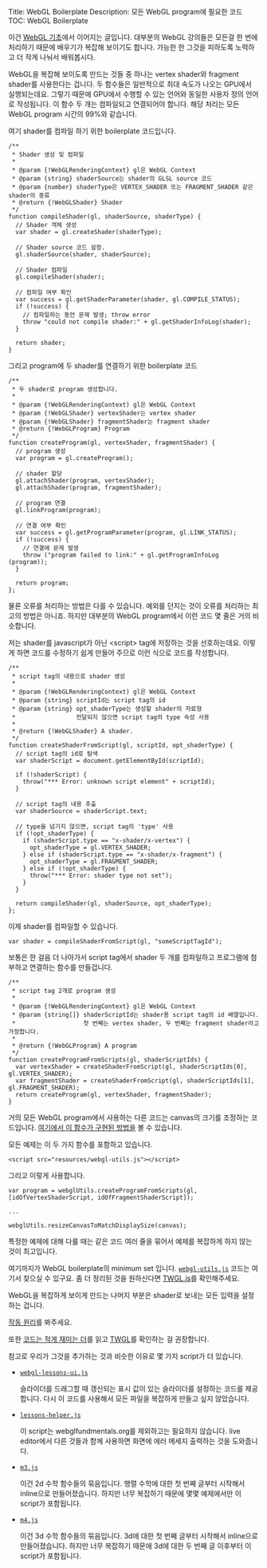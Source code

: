 Title: WebGL Boilerplate
Description: 모든 WebGL program에 필요한 코드
TOC: WebGL Boilerplate


이건 <a href="webgl-fundamentals.html">WebGL 기초</a>에서 이어지는 글입니다.
대부분의 WebGL 강의들은 모든걸 한 번에 처리하기 때문에 배우기가 복잡해 보이기도 합니다.
가능한 한 그것을 피하도록 노력하고 더 작게 나눠서 배워봅시다.

WebGL을 복잡해 보이도록 만드는 것들 중 하나는 vertex shader와 fragment shader를 사용한다는 겁니다.
두 함수들은 일반적으로 최대 속도가 나오는 GPU에서 실행되는데요.
그렇기 때문에 GPU에서 수행할 수 있는 언어와 동일한 사용자 정의 언어로 작성됩니다.
이 함수 두 개는 컴파일되고 연결되어야 합니다.
해당 처리는 모든 WebGL program 시간의 99%와 같습니다.

여기 shader를 컴파일 하기 위한 boilerplate 코드입니다.

    /**
     * Shader 생성 및 컴파일
     *
     * @param {!WebGLRenderingContext} gl은 WebGL Context
     * @param {string} shaderSource는 shader의 GLSL source 코드
     * @param {number} shaderType은 VERTEX_SHADER 또는 FRAGMENT_SHADER 같은 shader의 종류
     * @return {!WebGLShader} Shader
     */
    function compileShader(gl, shaderSource, shaderType) {
      // Shader 객체 생성
      var shader = gl.createShader(shaderType);

      // Shader source 코드 설정.
      gl.shaderSource(shader, shaderSource);

      // Shader 컴파일
      gl.compileShader(shader);

      // 컴파일 여부 확인
      var success = gl.getShaderParameter(shader, gl.COMPILE_STATUS);
      if (!success) {
        // 컴파일하는 동안 문제 발생; throw error
        throw "could not compile shader:" + gl.getShaderInfoLog(shader);
      }

      return shader;
    }

그리고 program에 두 shader를 연결하기 위한 boilerplate 코드

    /**
     * 두 shader로 program 생성합니다.
     *
     * @param {!WebGLRenderingContext) gl은 WebGL Context
     * @param {!WebGLShader} vertexShader는 vertex shader
     * @param {!WebGLShader} fragmentShader는 fragment shader
     * @return {!WebGLProgram} Program
     */
    function createProgram(gl, vertexShader, fragmentShader) {
      // program 생성
      var program = gl.createProgram();

      // shader 할당
      gl.attachShader(program, vertexShader);
      gl.attachShader(program, fragmentShader);

      // program 연결
      gl.linkProgram(program);

      // 연결 여부 확인
      var success = gl.getProgramParameter(program, gl.LINK_STATUS);
      if (!success) {
        // 연결에 문제 발생
        throw ("program failed to link:" + gl.getProgramInfoLog (program));
      }

      return program;
    };

물론 오류를 처리하는 방법은 다를 수 있습니다.
예외를 던지는 것이 오류를 처리하는 최고의 방법은 아니죠.
하지만 대부분의 WebGL program에서 이런 코드 몇 줄은 거의 비슷합니다.

저는 shader를 javascript가 아닌 &lt;script&gt; tag에 저장하는 것을 선호하는데요.
이렇게 하면 코드를 수정하기 쉽게 만들어 주므로 이런 식으로 코드를 작성합니다.

    /**
     * script tag의 내용으로 shader 생성
     *
     * @param {!WebGLRenderingContext) gl은 WebGL Context
     * @param {string} scriptId는 script tag의 id
     * @param {string} opt_shaderType는 생성할 shader의 자료형
     *                 전달되지 않으면 script tag의 type 속성 사용
     *
     * @return {!WebGLShader} A shader.
     */
    function createShaderFromScript(gl, scriptId, opt_shaderType) {
      // script tag의 id로 탐색
      var shaderScript = document.getElementById(scriptId);
        
      if (!shaderScript) {
        throw("*** Error: unknown script element" + scriptId);
      }

      // script tag의 내용 추출
      var shaderSource = shaderScript.text;

      // type을 넘기지 않으면, script tag의 'type' 사용
      if (!opt_shaderType) {
        if (shaderScript.type == "x-shader/x-vertex") {
          opt_shaderType = gl.VERTEX_SHADER;
        } else if (shaderScript.type == "x-shader/x-fragment") {
          opt_shaderType = gl.FRAGMENT_SHADER;
        } else if (!opt_shaderType) {
          throw("*** Error: shader type not set");
        }
      }

      return compileShader(gl, shaderSource, opt_shaderType);
    };

이제 shader를 컴파일할 수 있습니다.

    var shader = compileShaderFromScript(gl, "someScriptTagId");

보통은 한 걸음 더 나아가서 script tag에서 shader 두 개를 컴파일하고 프로그램에 첨부하고 연결하는 함수를 만들겁니다.

    /**
     * script tag 2개로 program 생성
     *
     * @param {!WebGLRenderingContext} gl은 WebGL Context
     * @param {string[]} shaderScriptId는 shader용 script tag의 id 배열입니다.
     *                   첫 번째는 vertex shader, 두 번째는 fragment shader라고 가정합니다.
     *
     * @return {!WebGLProgram} A program
     */
    function createProgramFromScripts(gl, shaderScriptIds) {
      var vertexShader = createShaderFromScript(gl, shaderScriptIds[0], gl.VERTEX_SHADER);
      var fragmentShader = createShaderFromScript(gl, shaderScriptIds[1], gl.FRAGMENT_SHADER);
      return createProgram(gl, vertexShader, fragmentShader);
    }

거의 모든 WebGL program에서 사용하는 다른 코드는 canvas의 크기를 조정하는 코드입니다.
[여기에서 이 함수가 구현된 방법을](webgl-resizing-the-canvas.html) 볼 수 있습니다.

모든 예제는 이 두 가지 함수를 포함하고 있습니다.

    <script src="resources/webgl-utils.js"></script>

그리고 이렇게 사용합니다.

    var program = webglUtils.createProgramFromScripts(gl, [idOfVertexShaderScript, idOfFragmentShaderScript]);

    ...

    webglUtils.resizeCanvasToMatchDisplaySize(canvas);

특정한 예제에 대해 다룰 때는 같은 코드 여러 줄을 묶어서 예제를 복잡하게 하지 않는 것이 최고입니다.

여기까지가 WebGL boilerplate의 minimum set 입니다.
[`webgl-utils.js`](../resources/webgl-utils.js) 코드는 여기서 찾으실 수 있구요.
좀 더 정리된 것을 원하신다면 [TWGL.js](http://twgljs.org)를 확인해주세요.

WebGL을 복잡하게 보이게 만드는 나머지 부분은 shader로 보내는 모든 입력을 설정하는 겁니다.

<a href="webgl-how-it-works.html">작동 원리</a>를 봐주세요.

또한 [코드는 적게 재미는 더](webgl-less-code-more-fun.html)를 읽고 [TWGL](http://twgljs.org)를 확인하는 걸 권장합니다.

참고로 우리가 그것을 추가하는 것과 비슷한 이유로 몇 가지 script가 더 있습니다.

*   [`webgl-lessons-ui.js`](../resources/webgl-lessons-ui.js)

    슬라이더를 드래그할 때 갱신되는 표시 값이 있는 슬라이더를 설정하는 코드를 제공합니다.
    다시 이 코드를 사용해서 모든 파일을 복잡하게 만들고 싶지 않았습니다.

*   [`lessons-helper.js`](../resources/lessons-helper.js)

    이 script는 webglfundmentals.org를 제외하고는 필요하지 않습니다.
    live editor에서 다른 것들과 함께 사용하면 화면에 에러 메세지 출력하는 것을 도와줍니다.

*   [`m3.js`](../resources/m3.js)

    이건 2d 수학 함수들의 묶음입니다.
    행렬 수학에 대한 첫 번째 글부터 시작해서 inline으로 만들어졌습니다.
    하지만 너무 복잡하기 때문에 몇몇 예제에서만 이 script가 포함됩니다.

*   [`m4.js`](../resources/m4.js)

    이건 3d 수학 함수들의 묶음입니다.
    3d에 대한 첫 번째 글부터 시작해서 inline으로 만들어졌습니다.
    하지만 너무 복잡하기 때문에 3d에 대한 두 번째 글 이후부터 이 script가 포함됩니다.
